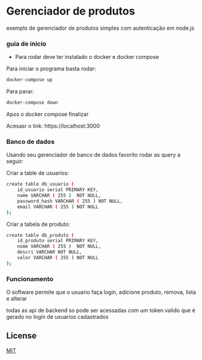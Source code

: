 # Gerenciador de produtos

exemplo de gerenciador de produtos simples com autenticação em node.js



### guia de inicio

- Para rodar deve ter instalado o docker e docker compose

Para iniciar o programa basta rodar:

```bash
docker-compose up
```

Para parar:

```bash
docker-compose down
```

Apos o docker compose finalizar

Acesasr o link: https://localhost:3000

### Banco de dados

Usando seu gerenciador de banco de dados favorito rodar as query a seguir:

Criar a table de usuarios:

```bash
create table db_usuario (
    id_usuario serial PRIMARY KEY,
	name VARCHAR ( 255 )  NOT NULL,
	password_hash VARCHAR ( 255 ) NOT NULL,
	email VARCHAR ( 255 ) NOT NULL
);
```

Criar a tabela de produto:

```bash
create table db_produto (
    id_produto serial PRIMARY KEY,
	nome VARCHAR ( 255 )  NOT NULL,
	descri VARCHAR NOT NULL,
	valor VARCHAR ( 255 ) NOT NULL
);
```

### Funcionamento

O software permite que o usuario faça login, adicione produto, remova, lista e alterar

todas as api de backend so pode ser acessadas com um token valido que é gerado no login de usuarios cadastrados

## License

[MIT](https://choosealicense.com/licenses/mit/)
